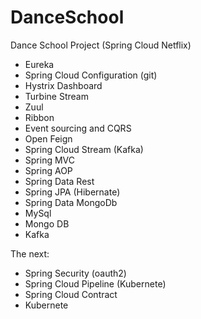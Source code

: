 # DanceSchool
Dance School Project (Spring Cloud Netflix)

- Eureka
- Spring Cloud Configuration (git)
- Hystrix Dashboard
- Turbine Stream
- Zuul
- Ribbon
- Event sourcing and CQRS
- Open Feign
- Spring Cloud Stream (Kafka)
- Spring MVC
- Spring AOP
- Spring Data Rest
- Spring JPA (Hibernate)
- Spring Data MongoDb
- MySql
- Mongo DB
- Kafka

The next: 

- Spring Security (oauth2)
- Spring Cloud Pipeline (Kubernete)
- Spring Cloud Contract
- Kubernete
